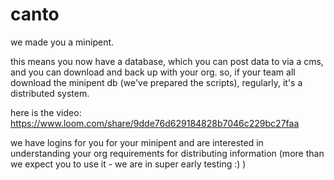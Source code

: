 # canto

we made you a minipent. 

this means you now have a database, which you can post data to via a cms, and you can download and back up with your org. so, if your team all download the minipent db (we've prepared the scripts), regularly, it's a distributed system. 

here is the video:
https://www.loom.com/share/9dde76d629184828b7046c229bc27faa

we have logins for you for your minipent and are interested in understanding your org requirements for distributing information (more than we expect you to use it - we are in super early testing :) )
